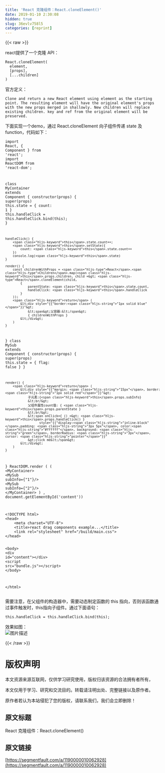 ```yaml
---
title: 'React 克隆组件：React.cloneElement()' 
date: 2019-01-10 2:30:08
hidden: true
slug: 36evlv758l5
categories: [reprint]
---
```


{{< raw >}}

                    
<p>react提供了一个克隆 API：</p>
<div class="widget-codetool" style="display:none;">
      <div class="widget-codetool--inner">
      <span class="selectCode code-tool" data-toggle="tooltip" data-placement="top" title="" data-original-title="全选"></span>
      <span type="button" class="copyCode code-tool" data-toggle="tooltip" data-placement="top" data-clipboard-text="React.cloneElement(
  element,
  [props],
  [...children]
)" title="" data-original-title="复制"></span>
      <span type="button" class="saveToNote code-tool" data-toggle="tooltip" data-placement="top" title="" data-original-title="放进笔记"></span>
      </div>
      </div><pre class="hljs css"><code><span class="hljs-selector-tag">React</span><span class="hljs-selector-class">.cloneElement</span>(
  <span class="hljs-selector-tag">element</span>,
  <span class="hljs-selector-attr">[props]</span>,
  <span class="hljs-selector-attr">[...children]</span>
)</code></pre>
<p>官方定义：</p>
<div class="widget-codetool" style="display:none;">
      <div class="widget-codetool--inner">
      <span class="selectCode code-tool" data-toggle="tooltip" data-placement="top" title="" data-original-title="全选"></span>
      <span type="button" class="copyCode code-tool" data-toggle="tooltip" data-placement="top" data-clipboard-text="Clone and return a new React element using element as the starting point. The resulting element will have the original element's props with the new props merged in shallowly. New children will replace existing children. key and ref from the original element will be preserved." title="" data-original-title="复制"></span>
      <span type="button" class="saveToNote code-tool" data-toggle="tooltip" data-placement="top" title="" data-original-title="放进笔记"></span>
      </div>
      </div><pre class="hljs livecodeserver"><code style="word-break: break-word; white-space: initial;">Clone <span class="hljs-keyword">and</span> <span class="hljs-literal">return</span> <span class="hljs-keyword">a</span> <span class="hljs-built_in">new</span> React <span class="hljs-keyword">element</span> <span class="hljs-keyword">using</span> <span class="hljs-keyword">element</span> <span class="hljs-keyword">as</span> <span class="hljs-keyword">the</span> starting point. The resulting <span class="hljs-keyword">element</span> will have <span class="hljs-keyword">the</span> original <span class="hljs-keyword">element</span><span class="hljs-string">'s props with the new props merged in shallowly. New children will replace existing children. key and ref from the original element will be preserved.</span></code></pre>
<p>下面实现一个demo，通过 React.cloneElement 向子组件传递 state 及 function，代码如下：</p>
<div class="widget-codetool" style="display:none;">
      <div class="widget-codetool--inner">
      <span class="selectCode code-tool" data-toggle="tooltip" data-placement="top" title="" data-original-title="全选"></span>
      <span type="button" class="copyCode code-tool" data-toggle="tooltip" data-placement="top" data-clipboard-text="import React, { Component } from 'react';
import ReactDOM from 'react-dom';

class MyContainer extends Component {
    constructor(props) {
        super(props)
        this.state = {
            count: 1
        }
        this.handleClick = this.handleClick.bind(this);
    }

    handleClick() {
        this.state.count++;
        this.setState({
            count: this.state.count++
        })
        console.log(this.state)
    }

    render() {
        const childrenWithProps = React.Children.map(this.props.children, child => React.cloneElement(child, 
            {
                parentState: this.state.count,
                handleClick: this.handleClick
            }
        ));
        return (
            <div style="{{"border:&quot;1px solid blue&quot;"}}">
                <span>父容器:</span>
                { childrenWithProps }
            </div>
        )
    }
}
class MySub extends Component {
    constructor(props) {
        super(props)
        this.state = {
            flag: false
        }
    }

    render() {
        return (
            <div style="{{"margin: &quot;15px&quot;, border: &quot;1px solid red&quot;"}}">
                子元素:{this.props.subInfo}
                <br/>
                父组件属性count值: { this.props.parentState }
                <br/>
                <span onClick={ () => this.props.handleClick() } 
                      style="{{"display:&quot;inline-block&quot;,padding: &quot;3px 5px&quot;, color:&quot;#ffffff&quot;, background: &quot;green&quot;, borderRadius: &quot;3px&quot;, cursor: &quot;pointer&quot;"}}" 
                >click me</span>
            </div>
        )
    }
}
ReactDOM.render (
    (
        <MyContainer>
            <MySub subInfo={&quot;1&quot;}/>
            <MySub subInfo={&quot;2&quot;}/>
        </MyContainer>
    )
    , document.getElementById('content'))
    " title="" data-original-title="复制"></span>
      <span type="button" class="saveToNote code-tool" data-toggle="tooltip" data-placement="top" title="" data-original-title="放进笔记"></span>
      </div>
      </div><pre class="hljs scala"><code><span class="hljs-keyword">import</span> <span class="hljs-type">React</span>, { <span class="hljs-type">Component</span> } from <span class="hljs-symbol">'reac</span>t';
<span class="hljs-keyword">import</span> <span class="hljs-type">ReactDOM</span> from <span class="hljs-symbol">'react</span>-dom';

<span class="hljs-class"><span class="hljs-keyword">class</span> <span class="hljs-title">MyContainer</span> <span class="hljs-keyword">extends</span> <span class="hljs-title">Component</span> </span>{
    constructor(props) {
        <span class="hljs-keyword">super</span>(props)
        <span class="hljs-keyword">this</span>.state = {
            count: <span class="hljs-number">1</span>
        }
        <span class="hljs-keyword">this</span>.handleClick = <span class="hljs-keyword">this</span>.handleClick.bind(<span class="hljs-keyword">this</span>);
    }

    handleClick() {
        <span class="hljs-keyword">this</span>.state.count++;
        <span class="hljs-keyword">this</span>.setState({
            count: <span class="hljs-keyword">this</span>.state.count++
        })
        console.log(<span class="hljs-keyword">this</span>.state)
    }

    render() {
        const childrenWithProps = <span class="hljs-type">React</span>.<span class="hljs-type">Children</span>.map(<span class="hljs-keyword">this</span>.props.children, child =&gt; <span class="hljs-type">React</span>.cloneElement(child, 
            {
                parentState: <span class="hljs-keyword">this</span>.state.count,
                handleClick: <span class="hljs-keyword">this</span>.handleClick
            }
        ));
        <span class="hljs-keyword">return</span> (
            &lt;div style="{{"border:<span class="hljs-string">"1px solid blue"</span>"}}"&gt;
                &lt;span&gt;父容器:&lt;/span&gt;
                { childrenWithProps }
            &lt;/div&gt;
        )
    }
}
<span class="hljs-class"><span class="hljs-keyword">class</span> <span class="hljs-title">MySub</span> <span class="hljs-keyword">extends</span> <span class="hljs-title">Component</span> </span>{
    constructor(props) {
        <span class="hljs-keyword">super</span>(props)
        <span class="hljs-keyword">this</span>.state = {
            flag: <span class="hljs-literal">false</span>
        }
    }

    render() {
        <span class="hljs-keyword">return</span> (
            &lt;div style="{{"margin: <span class="hljs-string">"15px"</span>, border: <span class="hljs-string">"1px solid red"</span>"}}"&gt;
                子元素:{<span class="hljs-keyword">this</span>.props.subInfo}
                &lt;br/&gt;
                父组件属性count值: { <span class="hljs-keyword">this</span>.props.parentState }
                &lt;br/&gt;
                &lt;span onClick={ () =&gt; <span class="hljs-keyword">this</span>.props.handleClick() } 
                      style="{{"display:<span class="hljs-string">"inline-block"</span>,padding: <span class="hljs-string">"3px 5px"</span>, color:<span class="hljs-string">"#ffffff"</span>, background: <span class="hljs-string">"green"</span>, borderRadius: <span class="hljs-string">"3px"</span>, cursor: <span class="hljs-string">"pointer"</span>"}}" 
                &gt;click me&lt;/span&gt;
            &lt;/div&gt;
        )
    }
}
<span class="hljs-type">ReactDOM</span>.render (
    (
        &lt;<span class="hljs-type">MyContainer</span>&gt;
            &lt;<span class="hljs-type">MySub</span> subInfo={<span class="hljs-string">"1"</span>}/&gt;
            &lt;<span class="hljs-type">MySub</span> subInfo={<span class="hljs-string">"2"</span>}/&gt;
        &lt;/<span class="hljs-type">MyContainer</span>&gt;
    )
    , document.getElementById(<span class="hljs-symbol">'conten</span>t'))
    </code></pre>
<div class="widget-codetool" style="display:none;">
      <div class="widget-codetool--inner">
      <span class="selectCode code-tool" data-toggle="tooltip" data-placement="top" title="" data-original-title="全选"></span>
      <span type="button" class="copyCode code-tool" data-toggle="tooltip" data-placement="top" data-clipboard-text="
<!DOCTYPE html>
<head>
    <meta charset=&quot;UTF-8&quot;>
    <title>react drag components example...</title>
    <link rel=&quot;stylesheet&quot; href=&quot;/build/main.css&quot;>
</head>

<body>
    <div id=&quot;content&quot;></div>
    <script src=&quot;bundle.js&quot;></script>
</body>

</html>
" title="" data-original-title="复制"></span>
      <span type="button" class="saveToNote code-tool" data-toggle="tooltip" data-placement="top" title="" data-original-title="放进笔记"></span>
      </div>
      </div><pre class="hljs xml"><code>
<span class="hljs-meta">&lt;!DOCTYPE html&gt;</span>
<span class="hljs-tag">&lt;<span class="hljs-name">head</span>&gt;</span>
    <span class="hljs-tag">&lt;<span class="hljs-name">meta</span> <span class="hljs-attr">charset</span>=<span class="hljs-string">"UTF-8"</span>&gt;</span>
    <span class="hljs-tag">&lt;<span class="hljs-name">title</span>&gt;</span>react drag components example...<span class="hljs-tag">&lt;/<span class="hljs-name">title</span>&gt;</span>
    <span class="hljs-tag">&lt;<span class="hljs-name">link</span> <span class="hljs-attr">rel</span>=<span class="hljs-string">"stylesheet"</span> <span class="hljs-attr">href</span>=<span class="hljs-string">"/build/main.css"</span>&gt;</span>
<span class="hljs-tag">&lt;/<span class="hljs-name">head</span>&gt;</span>

<span class="hljs-tag">&lt;<span class="hljs-name">body</span>&gt;</span>
    <span class="hljs-tag">&lt;<span class="hljs-name">div</span> <span class="hljs-attr">id</span>=<span class="hljs-string">"content"</span>&gt;</span><span class="hljs-tag">&lt;/<span class="hljs-name">div</span>&gt;</span>
    <span class="hljs-tag">&lt;<span class="hljs-name">script</span> <span class="hljs-attr">src</span>=<span class="hljs-string">"bundle.js"</span>&gt;</span><span class="undefined"></span><span class="hljs-tag">&lt;/<span class="hljs-name">script</span>&gt;</span>
<span class="hljs-tag">&lt;/<span class="hljs-name">body</span>&gt;</span>

<span class="hljs-tag">&lt;/<span class="hljs-name">html</span>&gt;</span>
</code></pre>
<p>需要注意，在父组件的构造器中，需要动态制定函数的 this 指向，否则该函数通过事件触发时，this指向子组件。通过下面语句：</p>
<div class="widget-codetool" style="display:none;">
      <div class="widget-codetool--inner">
      <span class="selectCode code-tool" data-toggle="tooltip" data-placement="top" title="" data-original-title="全选"></span>
      <span type="button" class="copyCode code-tool" data-toggle="tooltip" data-placement="top" data-clipboard-text="this.handleClick = this.handleClick.bind(this);" title="" data-original-title="复制"></span>
      <span type="button" class="saveToNote code-tool" data-toggle="tooltip" data-placement="top" title="" data-original-title="放进笔记"></span>
      </div>
      </div><pre class="hljs kotlin"><code style="word-break: break-word; white-space: initial;"><span class="hljs-keyword">this</span>.handleClick = <span class="hljs-keyword">this</span>.handleClick.bind(<span class="hljs-keyword">this</span>);</code></pre>
<p>效果如图：<br><span class="img-wrap"><img data-src="/img/bVQnWd?w=827&amp;h=257" src="https://static.alili.tech/img/bVQnWd?w=827&amp;h=257" alt="图片描述" title="图片描述" style="cursor: pointer; display: inline;"></span></p>

                
{{< /raw >}}

# 版权声明
本文资源来源互联网，仅供学习研究使用，版权归该资源的合法拥有者所有，

本文仅用于学习、研究和交流目的。转载请注明出处、完整链接以及原作者。

原作者若认为本站侵犯了您的版权，请联系我们，我们会立即删除！

## 原文标题
React 克隆组件：React.cloneElement()

## 原文链接
[https://segmentfault.com/a/1190000010062928](https://segmentfault.com/a/1190000010062928)

